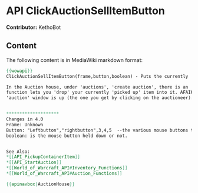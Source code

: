 # API ClickAuctionSellItemButton

**Contributor:** KethoBot

## Content

The following content is in MediaWiki markdown format:

```mediawiki
{{wowapi}}
ClickAuctionSellItemButton(frame,button,boolean) - Puts the currently 'picked up' item into the 'create auction' slot. 

In the Auction house, under 'auctions', 'create auction', there is an 'auction item' slot. This
function lets you 'drop' your currently 'picked up' item into it. AFAIK It works as long as the 
'auction' window is up (the one you get by clicking on the auctioneer).


********************
Changes in 4.0
Frame: Unknown
Button: "Leftbutton","rightbutton",3,4,5  --the various mouse buttons that send the input
boolean: is the mouse button held down or not.


See Also:
*[[API_PickupContainerItem]]
*[[API_StartAuction]]
*[[World_of_Warcraft_API#Inventory_Functions]]
*[[World_of_Warcraft_API#Auction_Functions]]

{{apinavbox|AuctionHouse}}
```